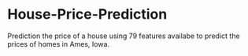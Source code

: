 # House-Price-Prediction
Prediction the price of a house using 79 features availabe to predict the prices of homes in Ames, Iowa.
